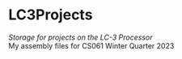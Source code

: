 # LC3Projects
*Storage for projects on the LC-3 Processor*  
My assembly files for CS061 Winter Quarter 2023  
